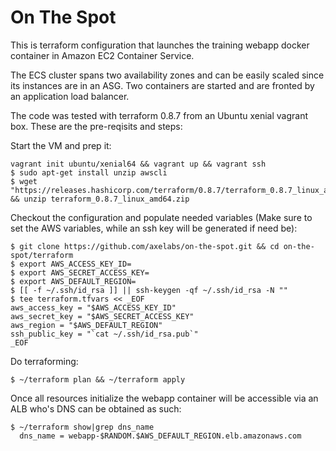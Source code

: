 # On The Spot

This is terraform configuration that launches the training webapp docker container in Amazon EC2 Container Service.

The ECS cluster spans two availability zones and can be easily scaled since its instances are in an ASG.  Two containers are started and are fronted by an application load balancer.

The code was tested with terraform 0.8.7 from an Ubuntu xenial vagrant box.  These are the pre-reqisits and steps:

Start the VM and prep it:
```
vagrant init ubuntu/xenial64 && vagrant up && vagrant ssh
$ sudo apt-get install unzip awscli
$ wget "https://releases.hashicorp.com/terraform/0.8.7/terraform_0.8.7_linux_amd64.zip" && unzip terraform_0.8.7_linux_amd64.zip
```
Checkout the configuration and populate needed variables (Make sure to set the AWS variables, while an ssh key will be generated if need be):
```
$ git clone https://github.com/axelabs/on-the-spot.git && cd on-the-spot/terraform
$ export AWS_ACCESS_KEY_ID=
$ export AWS_SECRET_ACCESS_KEY=
$ export AWS_DEFAULT_REGION=
$ [[ -f ~/.ssh/id_rsa ]] || ssh-keygen -qf ~/.ssh/id_rsa -N ""
$ tee terraform.tfvars << _EOF
aws_access_key = "$AWS_ACCESS_KEY_ID"
aws_secret_key = "$AWS_SECRET_ACCESS_KEY"
aws_region = "$AWS_DEFAULT_REGION"
ssh_public_key = "`cat ~/.ssh/id_rsa.pub`"
_EOF
```
Do terraforming:
```
$ ~/terraform plan && ~/terraform apply
```
Once all resources initialize the webapp container will be accessible via an ALB who's DNS can be obtained as such:
```
$ ~/terraform show|grep dns_name
  dns_name = webapp-$RANDOM.$AWS_DEFAULT_REGION.elb.amazonaws.com
```
